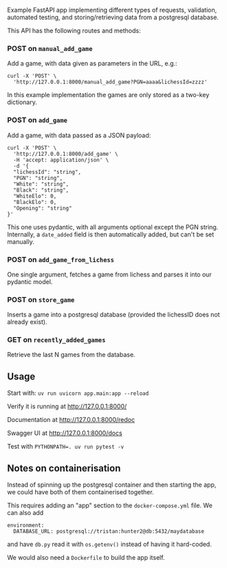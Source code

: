 Example FastAPI app implementing different types of requests, validation, automated testing, and storing/retrieving data from a postgresql database.

This API has the following routes and methods:

### POST on `manual_add_game`

Add a game, with data given as parameters in the URL, e.g.:

    curl -X 'POST' \
      'http://127.0.0.1:8000/manual_add_game?PGN=aaaa&lichessId=zzzz' 

In this example implementation the games are only stored as a two-key dictionary.

### POST on `add_game`

Add a game, with data passed as a JSON payload:

    curl -X 'POST' \
      'http://127.0.0.1:8000/add_game' \
      -H 'accept: application/json' \
      -d '{
      "lichessId": "string",
      "PGN": "string",
      "White": "string",
      "Black": "string",
      "WhiteElo": 0,
      "BlackElo": 0,
      "Opening": "string"
    }'

This one uses pydantic, with all arguments optional except the PGN string. 
Internally, a `date_added` field is then automatically added, but can't be set manually.

### POST on `add_game_from_lichess`

One single argument, fetches a game from lichess and parses it into our pydantic model.

### POST on `store_game`

Inserts a game into a postgresql database (provided the lichessID does not already exist).

### GET on `recently_added_games`

Retrieve the last N games from the database.

## Usage

Start with: `uv run uvicorn app.main:app --reload`

Verify it is running at http://127.0.0.1:8000/

Documentation at http://127.0.0.1:8000/redoc

Swagger UI at http://127.0.0.1:8000/docs

Test with `PYTHONPATH=. uv run pytest -v`

## Notes on containerisation

Instead of spinning up the postgresql container and then starting the app, we could have both of them containerised together.

This requires adding an "app" section to the `docker-compose.yml` file. We can also add

    environment:
      DATABASE_URL: postgresql://tristan:hunter2@db:5432/maydatabase

and have `db.py` read it with `os.getenv()` instead of having it hard-coded.

We would also need a `Dockerfile` to build the app itself.